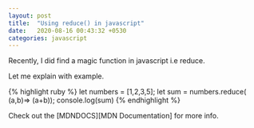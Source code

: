 ```yaml
---
layout: post
title:  "Using reduce() in javascript"
date:   2020-08-16 00:43:32 +0530
categories: javascript
---
```


Recently, I did find a magic function in javascript i.e reduce.

Let me explain with example.

{% highlight ruby %}
let numbers = [1,2,3,5];
let sum = numbers.reduce( (a,b)=> (a+b));
console.log(sum)
{% endhighlight %}

Check out the [MDNDOCS][MDN Documentation] for more info.

[MDNDOCS]: https://developer.mozilla.org/en-US/docs/Web/JavaScript/Reference/Global_Objects/Array/reduce

